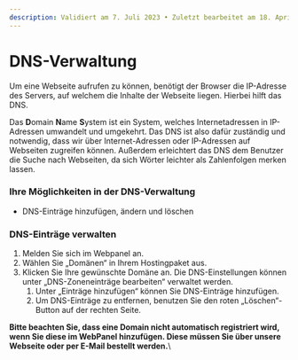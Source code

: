 ```yaml
---
description: Validiert am 7. Juli 2023 • Zuletzt bearbeitet am 18. April 2024
---
```


# DNS-Verwaltung

Um eine Webseite aufrufen zu können, benötigt der Browser die IP-Adresse des Servers, auf welchem die Inhalte der Webseite liegen. Hierbei hilft das DNS.

Das **D**omain **N**ame **S**ystem ist ein System, welches Internetadressen in IP-Adressen umwandelt und umgekehrt. Das DNS ist also dafür zuständig und notwendig, dass wir über Internet-Adressen oder IP-Adressen auf Webseiten zugreifen können. Außerdem erleichtert das DNS dem Benutzer die Suche nach Webseiten, da sich Wörter leichter als Zahlenfolgen merken lassen.

### Ihre Möglichkeiten in der DNS-Verwaltung <a href="#ihre_moglichkeiten_in_der_dns-verwaltung" id="ihre_moglichkeiten_in_der_dns-verwaltung"></a>

* DNS-Einträge hinzufügen, ändern und löschen

### DNS-Einträge verwalten <a href="#dns-eintrage_verwalten" id="dns-eintrage_verwalten"></a>

1. Melden Sie sich im Webpanel an.
2. Wählen Sie „Domänen“ in Ihrem Hostingpaket aus.
3. Klicken Sie Ihre gewünschte Domäne an. Die DNS-Einstellungen können unter „DNS-Zoneneinträge bearbeiten“ verwaltet werden.
   1. Unter „Einträge hinzufügen“ können Sie DNS-Einträge hinzufügen.
   2. Um DNS-Einträge zu entfernen, benutzen Sie den roten „Löschen“-Button auf der rechten Seite.

**Bitte beachten Sie, dass eine Domain nicht automatisch registriert wird, wenn Sie diese im WebPanel hinzufügen. Diese müssen Sie über unsere Webseite oder per E-Mail bestellt werden.**\
